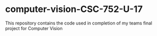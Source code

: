 # computer-vision-CSC-752-U-17
This repository contains the code used in completion of my teams final project for Computer Vision
